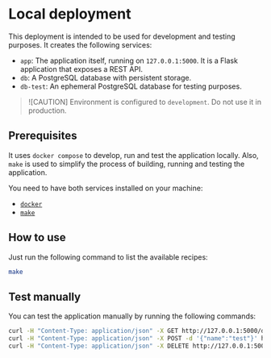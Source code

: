 # Local deployment

This deployment is intended to be used for development and testing purposes. It creates the following services:

- `app`: The application itself, running on `127.0.0.1:5000`. It is a Flask application that exposes a REST API.
- `db`: A PostgreSQL database with persistent storage.
- `db-test`: An ephemeral PostgreSQL database for testing purposes.

> ![CAUTION]
> Environment is configured to `development`. Do not use it in production.

## Prerequisites

It uses `docker compose` to develop, run and test the application locally. Also, `make` is used to simplify the process of building, running and testing the application.

You need to have both services installed on your machine:

- [`docker`](https://docs.docker.com/get-docker/)
- [`make`](https://www.gnu.org/software/make/)

## How to use

Just run the following command to list the available recipes:

```bash
make
```

## Test manually

You can test the application manually by running the following commands:

```bash
curl -H "Content-Type: application/json" -X GET http://127.0.0.1:5000/data
curl -H "Content-Type: application/json" -X POST -d '{"name":"test"}' http://127.0.0.1:5000/data
curl -H "Content-Type: application/json" -X DELETE http://127.0.0.1:5000/data/2
```